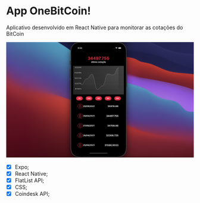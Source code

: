 # App OneBitCoin!

Aplicativo desenvolvido em React Native para monitorar as cotações do BitCoin

![](onebitcoin.png)

-   [x] Expo;
-   [x] React Native;
-   [x] FlatList API;
-   [x] CSS;
-   [x] Coindesk API;

